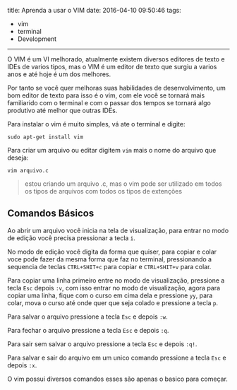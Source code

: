 title: Aprenda a usar o VIM
date: 2016-04-10 09:50:46
tags:
 - vim
 - terminal
 - Development
---
O VIM é um VI melhorado, atualmente existem diversos editores de texto e IDEs de varios tipos, mas o VIM é um editor de texto que surgiu a varios anos e até hoje é um dos melhores.
<!--more-->
Por tanto se você quer melhoras suas habilidades de desenvolvimento, um bom editor de texto para isso é o vim, com ele você se tornará mais familiarido com o terminal e com o passar dos tempos se tornará algo produtivo até melhor que outras IDEs.

Para instalar o vim é muito simples, vá ate o terminal e digite:
```
sudo apt-get install vim
```
Para criar um arquivo ou editar digitem `vim` mais o nome do arquivo que deseja:
```
vim arquivo.c
```
> estou criando um arquivo .c, mas o vim pode ser utilizado em todos os tipos de arquivos com todos os tipos de extenções

## Comandos Básicos
Ao abrir um arquivo você inicia na tela de visualização, para entrar no modo de edição você precisa pressionar a tecla `i`.

No modo de edição você digita da forma que quiser, para copiar e colar voce pode fazer da mesma forma que faz no terminal, pressionando a sequencia de teclas `CTRL+SHIT+c` para copiar e `CTRL+SHIT+v` para colar.

Para copiar uma linha primeiro entre no modo de visualização, pressione a tecla `Esc` depois `:v`, com isso entrar no modo de visualização, agora para copiar uma linha, fique com o curso em cima dela e pressione `yy`, para colar, mova o curso até onde quer que seja colado e pressione a tecla `p`.

Para salvar o arquivo pressione a tecla `Esc` e depois `:w`.

Para fechar o arquivo pressione a tecla `Esc` e depois `:q`.

Para sair sem salvar o arquivo pressione a tecla `Esc` e depois `:q!`.

Para salvar e sair do arquivo em um unico comando pressione a tecla `Esc` e depois `:x`.

O vim possui diversos comandos esses são apenas o basico para começar.